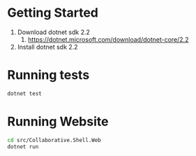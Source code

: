 # Getting Started

1. Download dotnet sdk 2.2
    1. https://dotnet.microsoft.com/download/dotnet-core/2.2
1. Install dotnet sdk 2.2

# Running tests

```bash
dotnet test
```

# Running Website

```bash
cd src/Collaborative.Shell.Web
dotnet run
```